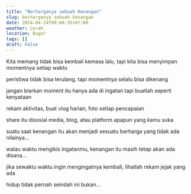 ```yaml
---
title: "Berharganya sebuah Kenangan"
slug: berharganya sebuah kenangan
date: 2024-04-24T09:00:35+07:00
weather: Cerah
location: Bogor
tags: []
draft: False
---
```


Kita memang tidak bisa kembali kemasa lalu, tapi kita bisa menyimpan momentnya setiap waktu

peristiwa tidak bisa terulang, tapi momentnya selalu bisa dikenang

jangan biarkan moment itu hanya ada di ingatan tapi buatlah seperti kenyataan

rekam aktivitas, buat vlog harian, foto setiap pencapaian

share itu disosial media, blog, atau platform apapun yang kamu suka

suatu saat kenangan itu akan menjadi sesuatu berharga yang tidak ada nilainya...

walau waktu mengikis ingatanmu, kenangan itu masih tetap akan ada disana...

jika sewaktu waktu ingin mengingatnya kembali, lihatlah rekam jejak yang ada

hidup tidak pernah seindah ini bukan...
